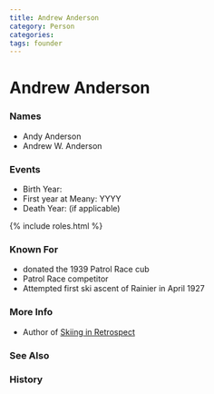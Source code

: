 ```yaml
---
title: Andrew Anderson
category: Person
categories:
tags: founder
---
```

<!--img src="/img/20YY-Person-Template.jpeg" style="width: 40%;" align="right"-->
# Andrew Anderson
### Names
- Andy Anderson
- Andrew W. Anderson

### Events
- Birth Year:
- First year at Meany: YYYY
- Death Year: (if applicable)

{% include roles.html %}
### Known For
- donated the 1939 Patrol Race cub
- Patrol Race competitor
- Attempted first ski ascent of Rainier in April 1927

### More Info
- Author of [Skiing in Retrospect](/Skiing-in-Retrospect)

### See Also
### History
